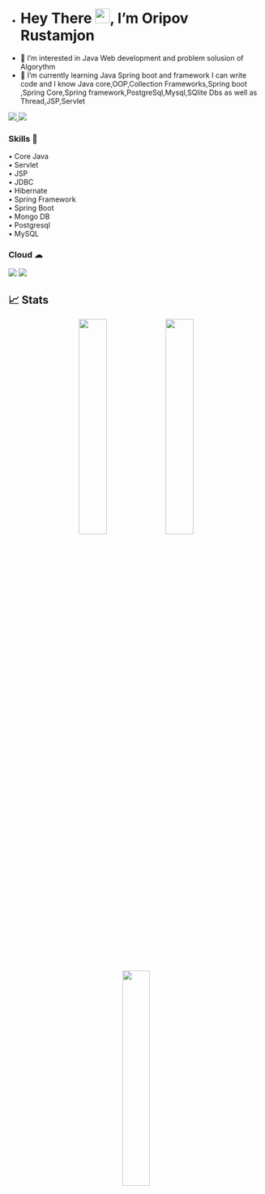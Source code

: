 - #  Hey There <img src="https://github.com/TheDudeThatCode/TheDudeThatCode/blob/master/Assets/Hi.gif" width="29px">, I’m Oripov Rustamjon
- 👀 I’m interested in Java Web development and problem solusion of Algorythm
- 🌱 I’m currently learning Java Spring boot and framework I can write code and I know Java core,OOP,Collection Frameworks,Spring boot ,Spring Core,Spring framework,PostgreSql,Mysql,SQlite Dbs as well as Thread,JSP,Servlet

<!---
lion4464/lion4464 is a ✨ special ✨ repository because its `README.md` (this file) appears on your GitHub profile.
You can click the Preview link to take a look at your changes.
--->


<a href="https://www.linkedin.com/in/rustambek-oripov-73474022b/">
  <img src="https://img.shields.io/badge/LinkedIn-0077B5?style=for-the-badge&logo=linkedin&logoColor=white" /> 
 </a> 
<a href="herofirst4464@gmail.com">
  <img src="https://img.shields.io/badge/Gmail-D14836?style=for-the-badge&logo=gmail&logoColor=white"   />
</a>

<br>

### Skills 🚀
• Core Java <br />
• Servlet   <br />
• JSP    <br />
• JDBC <br />
• Hibernate  <br />
• Spring Framework  <br />
• Spring Boot <br />
• Mongo DB  <br />
• Postgresql  <br />
• MySQL  <br />

### Cloud ☁
<img src="https://img.shields.io/badge/Amazon_AWS-232F3E?style=for-the-badge&logo=amazon-aws&logoColor=white" /> 
<img src="https://img.shields.io/badge/microsoft%20azure-0089D6?style=for-the-badge&logo=microsoft-azure&logoColor=white" /> 




## 📈 Stats
<p align="center">
	<img width="33%" src="https://github-readme-stats.vercel.app/api?username=lion4464&show_icons=true&theme=midnight-purple" />
	
  <img width="33%"  src="https://github-readme-streak-stats.herokuapp.com/?user=lion4464&theme=highcontrast" />
	<img width="33%" src="https://github-readme-stats.vercel.app/api/top-langs/?username=lion4464&layout=midnight-purple"/>
</p>



<!--END_SECTION:activity-->
